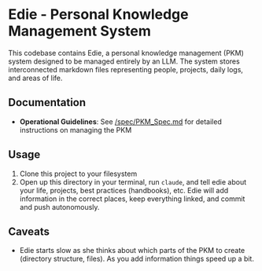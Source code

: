 # Edie - Personal Knowledge Management System

This codebase contains Edie, a personal knowledge management (PKM) system designed to be managed entirely by an LLM. The system stores interconnected markdown files representing people, projects, daily logs, and areas of life.

## Documentation

- **Operational Guidelines**: See [/spec/PKM_Spec.md](/spec/PKM_Spec.md) for detailed instructions on managing the PKM

## Usage

1. Clone this project to your filesystem
2. Open up this directory in your terminal, run `claude`, and tell edie about your life, projects, best practices (handbooks), etc. Edie will add information in the correct places, keep everything linked, and commit and push autonomously.

## Caveats

- Edie starts slow as she thinks about which parts of the PKM to create (directory structure, files). As you add information things speed up a bit.
